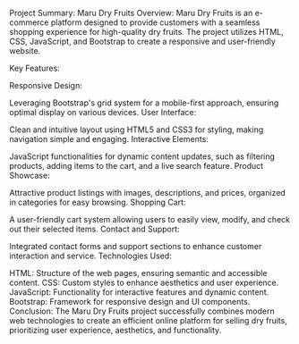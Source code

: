 Project Summary: Maru Dry Fruits
Overview: Maru Dry Fruits is an e-commerce platform designed to provide customers with a seamless shopping experience for high-quality dry fruits. The project utilizes HTML, CSS, JavaScript, and Bootstrap to create a responsive and user-friendly website.

Key Features:

Responsive Design:

Leveraging Bootstrap's grid system for a mobile-first approach, ensuring optimal display on various devices.
User Interface:

Clean and intuitive layout using HTML5 and CSS3 for styling, making navigation simple and engaging.
Interactive Elements:

JavaScript functionalities for dynamic content updates, such as filtering products, adding items to the cart, and a live search feature.
Product Showcase:

Attractive product listings with images, descriptions, and prices, organized in categories for easy browsing.
Shopping Cart:

A user-friendly cart system allowing users to easily view, modify, and check out their selected items.
Contact and Support:

Integrated contact forms and support sections to enhance customer interaction and service.
Technologies Used:

HTML: Structure of the web pages, ensuring semantic and accessible content.
CSS: Custom styles to enhance aesthetics and user experience.
JavaScript: Functionality for interactive features and dynamic content.
Bootstrap: Framework for responsive design and UI components.
Conclusion: The Maru Dry Fruits project successfully combines modern web technologies to create an efficient online platform for selling dry fruits, prioritizing user experience, aesthetics, and functionality.
